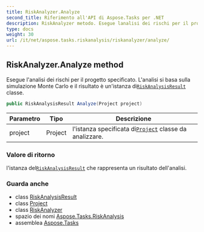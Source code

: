 ```yaml
---
title: RiskAnalyzer.Analyze
second_title: Riferimento all'API di Aspose.Tasks per .NET
description: RiskAnalyzer metodo. Esegue lanalisi dei rischi per il progetto specificato. Lanalisi si basa sulla simulazione Monte Carlo e il risultato è unistanza diRiskAnalysisResult classe.
type: docs
weight: 30
url: /it/net/aspose.tasks.riskanalysis/riskanalyzer/analyze/
---
```

## RiskAnalyzer.Analyze method

Esegue l'analisi dei rischi per il progetto specificato. L'analisi si basa sulla simulazione Monte Carlo e il risultato è un'istanza di[`RiskAnalysisResult`](../../riskanalysisresult/) classe.

```csharp
public RiskAnalysisResult Analyze(Project project)
```

| Parametro | Tipo | Descrizione |
| --- | --- | --- |
| project | Project | l'istanza specificata di[`Project`](../../../aspose.tasks/project/) classe da analizzare. |

### Valore di ritorno

l'istanza del[`RiskAnalysisResult`](../../riskanalysisresult/) che rappresenta un risultato dell'analisi.

### Guarda anche

* class [RiskAnalysisResult](../../riskanalysisresult/)
* class [Project](../../../aspose.tasks/project/)
* class [RiskAnalyzer](../)
* spazio dei nomi [Aspose.Tasks.RiskAnalysis](../../riskanalyzer/)
* assemblea [Aspose.Tasks](../../../)


